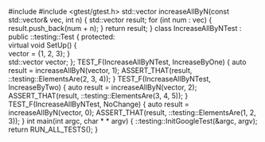 #include <vector>
#include <gtest/gtest.h> 
std::vector<int> increaseAllByN(const std::vector<int>& vec, int n)
{
    std::vector<int> result;
    for (int num : vec) {
        result.push_back(num + n);
    }
    return result;
}
class IncreaseAllByNTest : public ::testing::Test {
protected:  
    virtual void SetUp() {  
        vector = {1, 2, 3};
    }    
    std::vector<int> vector;
};
TEST_F(IncreaseAllByNTest, IncreaseByOne) {
    auto result = increaseAllByN(vector, 1);
    ASSERT_THAT(result, ::testing::ElementsAre(2, 3, 4));
}
TEST_F(IncreaseAllByNTest, IncreaseByTwo) {
    auto result = increaseAllByN(vector, 2);
    ASSERT_THAT(result, ::testing::ElementsAre(3, 4, 5));
}
TEST_F(IncreaseAllByNTest, NoChange) {
    auto result = increaseAllByN(vector, 0);
    ASSERT_THAT(result, ::testing::ElementsAre(1, 2, 3));
}
int main(int argc, char  *  * argv) {
    ::testing::InitGoogleTest(&argc, argv);
    return RUN_ALL_TESTS();
}
